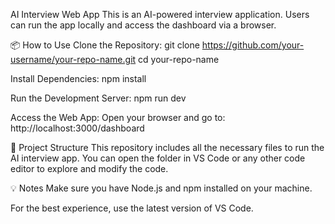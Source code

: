 AI Interview Web App
This is an AI-powered interview application. Users can run the app locally and access the dashboard via a browser.

📦 How to Use
Clone the Repository:
git clone https://github.com/your-username/your-repo-name.git
cd your-repo-name

Install Dependencies:
npm install

Run the Development Server:
npm run dev

Access the Web App:
Open your browser and go to:
http://localhost:3000/dashboard

📁 Project Structure
This repository includes all the necessary files to run the AI interview app. You can open the folder in VS Code or any other code editor to explore and modify the code.

💡 Notes
Make sure you have Node.js and npm installed on your machine.

For the best experience, use the latest version of VS Code.
